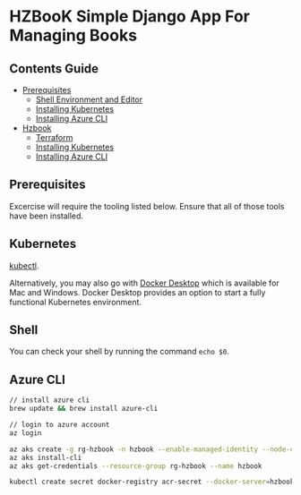 # HZBooK Simple Django App For Managing Books

## Contents Guide
+ [Prerequisites](#Prerequisites)
    + [Shell Environment and Editor](#Shell)
    + [Installing Kubernetes](#Kubernetes)
    + [Installing Azure CLI](#Azure)
+ [Hzbook](#Hzbook)
    + [Terraform](#Terraform)
    + [Installing Kubernetes](#Kubernetes)
    + [Installing Azure CLI](#Azure)

## Prerequisites

Excercise will require the tooling listed below. Ensure that all of those tools have been installed.

## Kubernetes

[kubectl](https://kubernetes.io/docs/tasks/tools/install-kubectl/). 

Alternatively, you may also go with [Docker Desktop](https://www.docker.com/products/docker-desktop) which is available for Mac and Windows. Docker Desktop provides an option to start a fully functional Kubernetes environment.

## Shell

You can check your shell by running the command `echo $0`.

## Azure CLI

```bash
// install azure cli
brew update && brew install azure-cli

// login to azure account
az login

az aks create -g rg-hzbook -n hzbook --enable-managed-identity --node-count 1 --generate-ssh-keys
az aks install-cli
az aks get-credentials --resource-group rg-hzbook --name hzbook

kubectl create secret docker-registry acr-secret --docker-server=hzbook.azurecr.io --docker-username=hzbook --docker-password=VoLRf74C+jm/Bj8QBw4t+gJAbYZ2Ctv29bLD/t8PsX+ACRBVwH0Z

```

